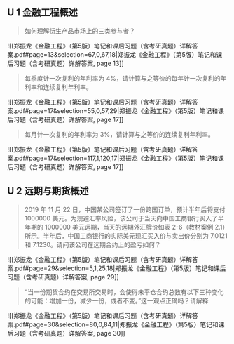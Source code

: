 ## U 1 金融工程概述
> 如何理解衍生产品市场上的三类参与者？

![[郑振龙《金融工程》（第5版）笔记和课后习题（含考研真题）详解答案.pdf#page=13&selection=67,0,67,18|郑振龙《金融工程》（第5版）笔记和课后习题（含考研真题）详解答案, page 13]]


> 每季度计一次复利的年利率为 4%，请计算与之等价的每年计一次复利的年利率和连续复利年利率。

![[郑振龙《金融工程》（第5版）笔记和课后习题（含考研真题）详解答案.pdf#page=17&selection=55,0,57,29|郑振龙《金融工程》（第5版）笔记和课后习题（含考研真题）详解答案, page 17]]

> 每月计一次复利的年利率为 3%，请计算与之等价的连续复利年利率。

![[郑振龙《金融工程》（第5版）笔记和课后习题（含考研真题）详解答案.pdf#page=17&selection=117,1,120,17|郑振龙《金融工程》（第5版）笔记和课后习题（含考研真题）详解答案, page 17]]

## U 2 远期与期货概述
 > 2019 年 11 月 22 日，中国某公司签订了一份跨国订单，预计半年后将支付 1000000 美元。为规避汇率风险，该公司于当天向中国工商银行买入了半年期的 1000000 美元远期，当天的远期外汇牌价如表 2-6（教材案例 2.1）所示。半年后，中国工商银行的实际美元现汇买入价与卖出价分别为 7.0121 和 7.1230。请问该公司在远期合约上的盈亏如何？

![[郑振龙《金融工程》（第5版）笔记和课后习题（含考研真题）详解答案.pdf#page=29&selection=5,1,25,18|郑振龙《金融工程》（第5版）笔记和课后习题（含考研真题）详解答案, page 29]]

> “当一份期货合约在交易所交易时，会使得未平仓合约总数有以下三种变化的可能：增加一份，减少一份，或者不变。”这一观点正确吗？请解释

![[郑振龙《金融工程》（第5版）笔记和课后习题（含考研真题）详解答案.pdf#page=30&selection=80,0,84,11|郑振龙《金融工程》（第5版）笔记和课后习题（含考研真题）详解答案, page 30]]